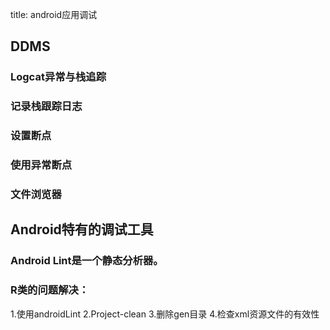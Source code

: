 title: android应用调试 

DDMS
----

### Logcat异常与栈追踪

### 记录栈跟踪日志

### 设置断点

### 使用异常断点

### 文件浏览器

Android特有的调试工具
--------------

### Android Lint是一个静态分析器。

### R类的问题解决：
1.使用androidLint
2.Project-clean
3.删除gen目录
4.检查xml资源文件的有效性